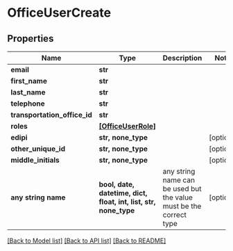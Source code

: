 # OfficeUserCreate


## Properties
Name | Type | Description | Notes
------------ | ------------- | ------------- | -------------
**email** | **str** |  | 
**first_name** | **str** |  | 
**last_name** | **str** |  | 
**telephone** | **str** |  | 
**transportation_office_id** | **str** |  | 
**roles** | [**[OfficeUserRole]**](OfficeUserRole.md) |  | 
**edipi** | **str, none_type** |  | [optional] 
**other_unique_id** | **str, none_type** |  | [optional] 
**middle_initials** | **str, none_type** |  | [optional] 
**any string name** | **bool, date, datetime, dict, float, int, list, str, none_type** | any string name can be used but the value must be the correct type | [optional]

[[Back to Model list]](../README.md#documentation-for-models) [[Back to API list]](../README.md#documentation-for-api-endpoints) [[Back to README]](../README.md)


